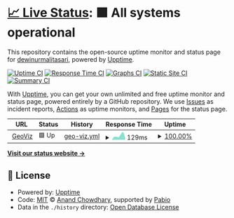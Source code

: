 # [📈 Live Status](https://dewinurmalitasari.github.io/upptime): <!--live status--> **🟩 All systems operational**

This repository contains the open-source uptime monitor and status page for [dewinurmalitasari](https://dewinurmalitasari.github.io/upptime), powered by [Upptime](https://github.com/upptime/upptime).

[![Uptime CI](https://github.com/dewinurmalitasari/upptime/workflows/Uptime%20CI/badge.svg)](https://github.com/dewinurmalitasari/upptime/actions?query=workflow%3A%22Uptime+CI%22)
[![Response Time CI](https://github.com/dewinurmalitasari/upptime/workflows/Response%20Time%20CI/badge.svg)](https://github.com/dewinurmalitasari/upptime/actions?query=workflow%3A%22Response+Time+CI%22)
[![Graphs CI](https://github.com/dewinurmalitasari/upptime/workflows/Graphs%20CI/badge.svg)](https://github.com/dewinurmalitasari/upptime/actions?query=workflow%3A%22Graphs+CI%22)
[![Static Site CI](https://github.com/dewinurmalitasari/upptime/workflows/Static%20Site%20CI/badge.svg)](https://github.com/dewinurmalitasari/upptime/actions?query=workflow%3A%22Static+Site+CI%22)
[![Summary CI](https://github.com/dewinurmalitasari/upptime/workflows/Summary%20CI/badge.svg)](https://github.com/dewinurmalitasari/upptime/actions?query=workflow%3A%22Summary+CI%22)

With [Upptime](https://upptime.js.org), you can get your own unlimited and free uptime monitor and status page, powered entirely by a GitHub repository. We use [Issues](https://github.com/dewinurmalitasari/upptime/issues) as incident reports, [Actions](https://github.com/dewinurmalitasari/upptime/actions) as uptime monitors, and [Pages](https://dewinurmalitasari.github.io/upptime) for the status page.

<!--start: status pages-->
<!-- This summary is generated by Upptime (https://github.com/upptime/upptime) -->
<!-- Do not edit this manually, your changes will be overwritten -->
<!-- prettier-ignore -->
| URL | Status | History | Response Time | Uptime |
| --- | ------ | ------- | ------------- | ------ |
| <img alt="" src="https://icons.duckduckgo.com/ip3/dewinurmalitasari.github.io.ico" height="13"> [GeoViz](https://dewinurmalitasari.github.io/geoviz/) | 🟩 Up | [geo-viz.yml](https://github.com/dewinurmalitasari/upptime/commits/HEAD/history/geo-viz.yml) | <details><summary><img alt="Response time graph" src="./graphs/geo-viz/response-time-week.png" height="20"> 129ms</summary><br><a href="https://dewinurmalitasari.github.io/upptime/history/geo-viz"><img alt="Response time 129" src="https://img.shields.io/endpoint?url=https%3A%2F%2Fraw.githubusercontent.com%2Fdewinurmalitasari%2Fupptime%2FHEAD%2Fapi%2Fgeo-viz%2Fresponse-time.json"></a><br><a href="https://dewinurmalitasari.github.io/upptime/history/geo-viz"><img alt="24-hour response time 58" src="https://img.shields.io/endpoint?url=https%3A%2F%2Fraw.githubusercontent.com%2Fdewinurmalitasari%2Fupptime%2FHEAD%2Fapi%2Fgeo-viz%2Fresponse-time-day.json"></a><br><a href="https://dewinurmalitasari.github.io/upptime/history/geo-viz"><img alt="7-day response time 129" src="https://img.shields.io/endpoint?url=https%3A%2F%2Fraw.githubusercontent.com%2Fdewinurmalitasari%2Fupptime%2FHEAD%2Fapi%2Fgeo-viz%2Fresponse-time-week.json"></a><br><a href="https://dewinurmalitasari.github.io/upptime/history/geo-viz"><img alt="30-day response time 129" src="https://img.shields.io/endpoint?url=https%3A%2F%2Fraw.githubusercontent.com%2Fdewinurmalitasari%2Fupptime%2FHEAD%2Fapi%2Fgeo-viz%2Fresponse-time-month.json"></a><br><a href="https://dewinurmalitasari.github.io/upptime/history/geo-viz"><img alt="1-year response time 129" src="https://img.shields.io/endpoint?url=https%3A%2F%2Fraw.githubusercontent.com%2Fdewinurmalitasari%2Fupptime%2FHEAD%2Fapi%2Fgeo-viz%2Fresponse-time-year.json"></a></details> | <details><summary><a href="https://dewinurmalitasari.github.io/upptime/history/geo-viz">100.00%</a></summary><a href="https://dewinurmalitasari.github.io/upptime/history/geo-viz"><img alt="All-time uptime 100.00%" src="https://img.shields.io/endpoint?url=https%3A%2F%2Fraw.githubusercontent.com%2Fdewinurmalitasari%2Fupptime%2FHEAD%2Fapi%2Fgeo-viz%2Fuptime.json"></a><br><a href="https://dewinurmalitasari.github.io/upptime/history/geo-viz"><img alt="24-hour uptime 100.00%" src="https://img.shields.io/endpoint?url=https%3A%2F%2Fraw.githubusercontent.com%2Fdewinurmalitasari%2Fupptime%2FHEAD%2Fapi%2Fgeo-viz%2Fuptime-day.json"></a><br><a href="https://dewinurmalitasari.github.io/upptime/history/geo-viz"><img alt="7-day uptime 100.00%" src="https://img.shields.io/endpoint?url=https%3A%2F%2Fraw.githubusercontent.com%2Fdewinurmalitasari%2Fupptime%2FHEAD%2Fapi%2Fgeo-viz%2Fuptime-week.json"></a><br><a href="https://dewinurmalitasari.github.io/upptime/history/geo-viz"><img alt="30-day uptime 100.00%" src="https://img.shields.io/endpoint?url=https%3A%2F%2Fraw.githubusercontent.com%2Fdewinurmalitasari%2Fupptime%2FHEAD%2Fapi%2Fgeo-viz%2Fuptime-month.json"></a><br><a href="https://dewinurmalitasari.github.io/upptime/history/geo-viz"><img alt="1-year uptime 100.00%" src="https://img.shields.io/endpoint?url=https%3A%2F%2Fraw.githubusercontent.com%2Fdewinurmalitasari%2Fupptime%2FHEAD%2Fapi%2Fgeo-viz%2Fuptime-year.json"></a></details>

<!--end: status pages-->

[**Visit our status website →**](https://dewinurmalitasari.github.io/upptime)

## 📄 License

- Powered by: [Upptime](https://github.com/upptime/upptime)
- Code: [MIT](./LICENSE) © [Anand Chowdhary](https://anandchowdhary.com), supported by [Pabio](https://pabio.com)
- Data in the `./history` directory: [Open Database License](https://opendatacommons.org/licenses/odbl/1-0/)
